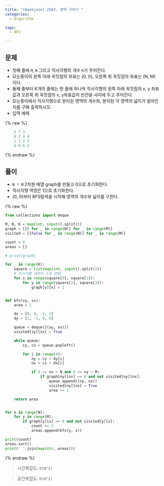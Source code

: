 ```yaml
---
title: "[Baekjoon] 2583. 영역 구하기 "
categories:
  - Algorithm

tags:
  - BFS

---
```



## 문제

- 첫째 줄에 `M`, `N` 그리고 직사각형의 개수 `K`가 주어진다.
- 모눈종이의 왼쪽 아래 꼭짓점의 좌표는 (0, 0), 오른쪽 위 꼭짓점의 좌표는 (N, M)이다.
- 둘째 줄부터 K개의 줄에는 한 줄에 하나씩 직사각형의 왼쪽 아래 꼭짓점의 x, y 좌표값과 오른쪽 위 꼭짓점의 x, y좌표값이 빈칸을 사이에 두고 주어진다.
- 모눈종이에서 직사각형으로 분리된 영역의 개수와, 분리된 각 영역의 넓이가 얼마인지를 구해 출력하시오.
- 입력 예제

	
{% raw %}
```python
	5 7 3
	0 2 4 4
	1 1 2 5
	4 0 6 2
```
{% endraw %}




## 풀이

- `N * M` 2차원 배열 graph를 만들고 0으로 초기화한다.
- 직사각형 역영은 1으로 초기화한다.
- (0, 0)부터 BFS탐색을 시작해 영역의 개수와 넓이를 구한다.


{% raw %}
```python
from collections import deque

M, N, K = map(int, input().split())
graph = [[0 for _ in range(N)] for _ in range(M)]
visited = [[False for _ in range(N)] for _ in range(M)]

count = 0
areas = []

# print(graph)

for _ in range(K):
    square = list(map(int, input().split()))
    # 직사각형 내부는 1로 변환
    for x in range(square[0], square[2]):
        for y in range(square[1], square[3]):
            graph[y][x] = 1


def bfs(sy, sx):
    area = 1

    dx = [0, 0, -1, 1]
    dy = [1, -1, 0, 0]

    queue = deque([(sy, sx)])
    visited[sy][sx] = True

    while queue:
        cy, cx = queue.popleft()

        for i in range(4):
            ny = cy + dy[i]
            nx = cx + dx[i]

            if 0 <= nx < N and 0 <= ny < M:
                if graph[ny][nx] == 0 and not visited[ny][nx]:
                    queue.append((ny, nx))
                    visited[ny][nx] = True
                    area += 1

    return area


for x in range(N):
    for y in range(M):
        if graph[y][x] == 0 and not visited[y][x]:
            count += 1
            areas.append(bfs(y, x))

print(count)
areas.sort()
print(' '.join(map(str, areas)))
```
{% endraw %}



> 시간복잡도: `O(N^2)`


> 공간복잡도: `O(N^2)`

